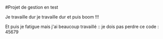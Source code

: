 #Projet de gestion en test

Je travaille dur je travaille dur et puis boom !!!

Et puis je fatigue mais j'ai beaucoup travaillé :: je dois pas perdre ce code : 45679
